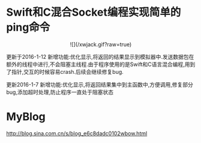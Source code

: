 # Swift和C混合Socket编程实现简单的ping命令

<p align="center" >
![](/xwjack.gif?raw=true)
</p>

更新于2016-1-12
新增功能:优化显示,将返回的结果显示到模拟器中.发送数据包在额外的线程中进行,不会阻塞主线程.由于程序使用的是Swift和C语言混合编程,用到了指针,交互的时候容易crash.后续会继续修复bug.

更新2016-1-7
新增功能:优化显示,将返回结果集中到主函数中,方便调用,修复部分bug,添加超时处理,防止程序一直处于阻塞状态

# MyBlog
http://blog.sina.com.cn/s/blog_e6c8dadc0102wbow.html

